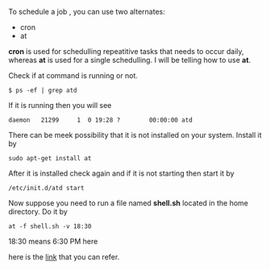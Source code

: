 To schedule a job , you can use two alternates:
* cron
* at

**cron** is used for schedulling repeatitive tasks that needs to occur daily, whereas **at** is used for a single schedulling. I will be telling how to use **at**.

Check if at command is running or not.
```shell
$ ps -ef | grep atd
```
If it is running then you will see
```shell
daemon   21299     1  0 19:28 ?        00:00:00 atd
```

There can be meek possibility that it is not installed on your system. Install it by
```shell
sudo apt-get install at
```
After it is installed check again and if it is not starting then start it by
```shell
/etc/init.d/atd start
```
Now suppose you need to run a file named **shell.sh** located in the home directory. Do it by
```shell
at -f shell.sh -v 18:30
```
18:30 means 6:30 PM here

here is the [link](http://tecadmin.net/one-time-task-scheduling-using-at-commad-in-linux/) that you can refer.

